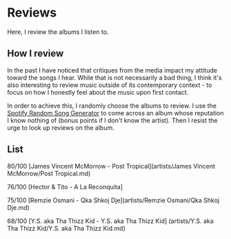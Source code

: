# Reviews

Here, I review the albums I listen to.

## How I review

In the past I have noticed that critiques from the media impact my attitude
toward the songs I hear.
While that is not necessarily a bad thing, I think it's also interesting to
review music outside of its contemporary context - to focus on how I honestly
feel about the music upon first contact.

In order to achieve this, I randomly choose the albums to review.
I use the [Spotify Random Song
Generator](http://www.karnhuset.net/demos/spotify/randomSong/) to come across
an album whose reputation I know nothing of (bonus points if I don't know the
artist).
Then I resist the urge to look up reviews on the album.

## List

80/100 [James Vincent McMorrow -
Post Tropical](artists/James Vincent McMorrow/Post Tropical.md)

76/100 [Hector & Tito - A La Reconquita]

75/100 [Remzie Osmani - Qka Shkoj Dje](artists/Remzie Osmani/Qka Shkoj Dje.md)

68/100 [Y.S. aka Tha Thizz Kid - Y.S. aka Tha Thizz Kid]
(artists/Y.S. aka Tha Thizz Kid/Y.S. aka Tha Thizz Kid.md)
